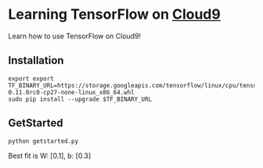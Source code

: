 # Learning TensorFlow on [Cloud9](https://c9.io)

Learn how to use TensorFlow on Cloud9!

## Installation

```
export export TF_BINARY_URL=https://storage.googleapis.com/tensorflow/linux/cpu/tensorflow-0.11.0rc0-cp27-none-linux_x86_64.whl
sudo pip install --upgrade $TF_BINARY_URL
```

## GetStarted

```
python getstarted.py
```

Best fit is W: [0.1], b: [0.3]
